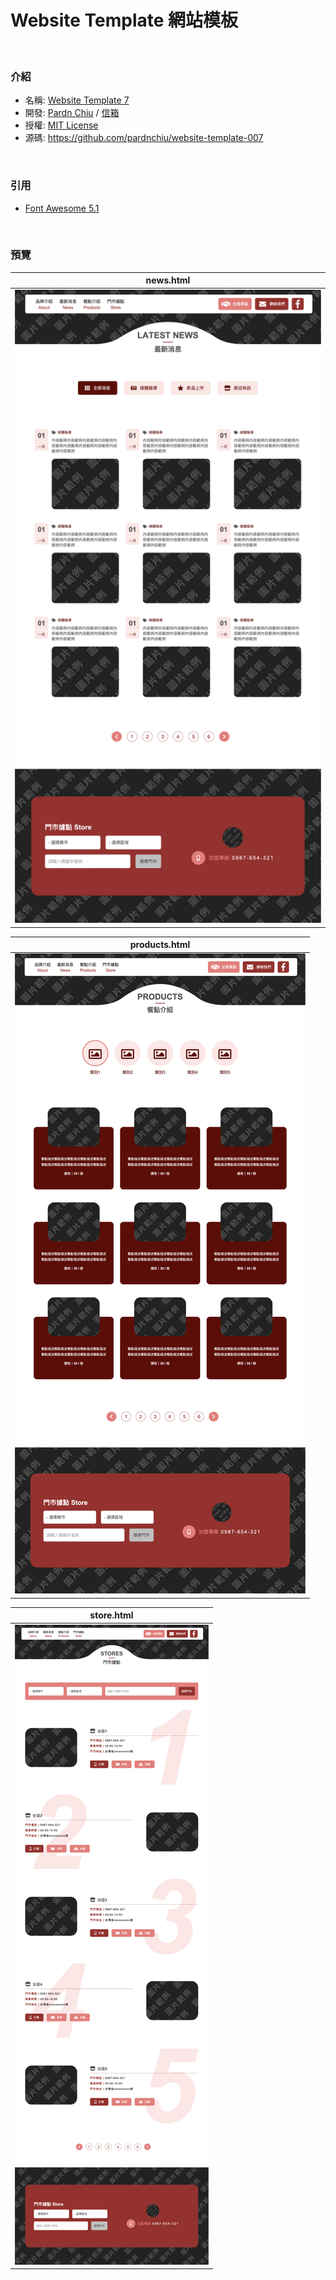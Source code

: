 # Website Template 網站模板

<br>

### 介紹

- 名稱: [Website Template 7](https://pardnchiu.github.io/website-template-007/)
- 開發: [Pardn Chiu](https://facebook.com/chiuchingwei) / [信箱](mailto:chiuchingwei@icloud.com)
- 授權: [MIT License](./LICENSE)
- 源碼: https://github.com/pardnchiu/website-template-007

<br>

### 引用

- [Font Awesome 5.1](https://fontawesome.com)

<br>

### 預覽

| news.html |
| --- |
| ![news.html](./preview/news.png) |


| products.html |
| --- |
| ![products.html](./preview/products.png) |

| store.html |
| --- |
| ![store.html](./preview/store.png) |